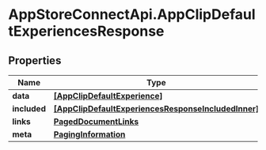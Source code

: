# AppStoreConnectApi.AppClipDefaultExperiencesResponse

## Properties

Name | Type | Description | Notes
------------ | ------------- | ------------- | -------------
**data** | [**[AppClipDefaultExperience]**](AppClipDefaultExperience.md) |  | 
**included** | [**[AppClipDefaultExperiencesResponseIncludedInner]**](AppClipDefaultExperiencesResponseIncludedInner.md) |  | [optional] 
**links** | [**PagedDocumentLinks**](PagedDocumentLinks.md) |  | 
**meta** | [**PagingInformation**](PagingInformation.md) |  | [optional] 


